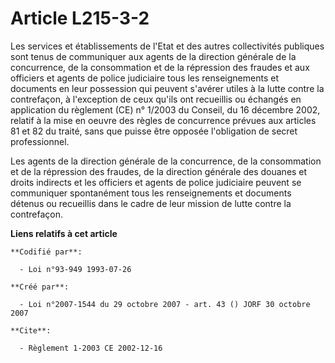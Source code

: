 # Article L215-3-2

Les services et établissements de l'Etat et des autres collectivités publiques sont tenus de communiquer aux agents de la
direction générale de la concurrence, de la consommation et de la répression des fraudes et aux officiers et agents de police
judiciaire tous les renseignements et documents en leur possession qui peuvent s'avérer utiles à la lutte contre la
contrefaçon, à l'exception de ceux qu'ils ont recueillis ou échangés en application du règlement (CE) n° 1/2003 du Conseil,
du 16 décembre 2002, relatif à la mise en oeuvre des règles de concurrence prévues aux articles 81 et 82 du traité, sans que
puisse être opposée l'obligation de secret professionnel.

Les agents de la direction générale de la concurrence, de la consommation et de la répression des fraudes, de la direction
générale des douanes et droits indirects et les officiers et agents de police judiciaire peuvent se communiquer spontanément
tous les renseignements et documents détenus ou recueillis dans le cadre de leur mission de lutte contre la contrefaçon.

**Liens relatifs à cet article**

	**Codifié par**:

	  - Loi n°93-949 1993-07-26

	**Créé par**:

	  - Loi n°2007-1544 du 29 octobre 2007 - art. 43 () JORF 30 octobre 2007

	**Cite**:

	  - Règlement 1-2003 CE 2002-12-16
